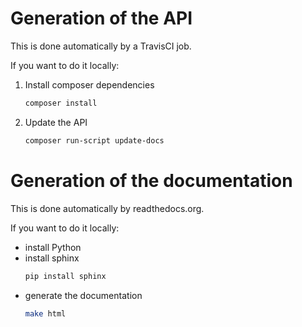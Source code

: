 # Generation of the API

This is done automatically by a TravisCI job.

If you want to do it locally:

1. Install composer dependencies  
   ```sh
   composer install
   ```
2. Update the API
   ```sh
   composer run-script update-docs
   ```


# Generation of the documentation

This is done automatically by readthedocs.org.

If you want to do it locally:

- install Python
- install sphinx
  ```sh
  pip install sphinx
  ```
- generate the documentation
  ```sh
  make html
  ```
